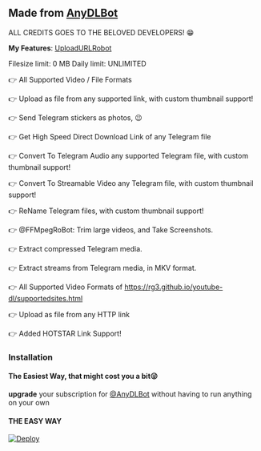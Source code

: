 ## Made from [AnyDLBot](https://telegram.dog/AnyDLBot)

ALL CREDITS GOES TO THE BELOVED DEVELOPERS! 😁


**My Features**:
[UploadURLRobot](https://telegram.dog/UploadURLRobot)

Filesize limit: 0 MB
Daily limit: UNLIMITED

👉 All Supported Video / File Formats

👉 Upload as file from any supported link, with custom thumbnail support!

👉 Send Telegram stickers as photos, 😉

👉 Get High Speed Direct Download Link of any Telegram file

👉 Convert To Telegram Audio any supported Telegram file, with custom thumbnail support!

👉 Convert To Streamable Video any Telegram file, with custom thumbnail support!

👉 ReName Telegram files, with custom thumbnail support!

👉 @FFMpegRoBot: Trim large videos, and Take Screenshots.

👉 Extract compressed Telegram media.

👉 Extract streams from Telegram media, in MKV format.

👉 All Supported Video Formats of https://rg3.github.io/youtube-dl/supportedsites.html

👉 Upload as file from any HTTP link

👉 Added HOTSTAR Link Support!

### Installation

#### The Easiest Way, that might cost you a bit😜

**upgrade** your subscription for [@AnyDLBot](https://telegram.dog/AnyDLBot) without having to run anything on your own

#### THE EASY WAY

[![Deploy](https://www.herokucdn.com/deploy/button.svg)](https://www.heroku.com/deploy?template=https://github.com/DrugLordHeisenberg/UPLOADURLROBOT-Anydlbotclone/)
